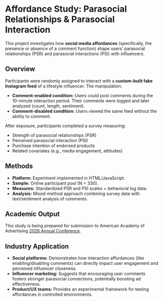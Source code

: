 # Affordance Study: Parasocial Relationships & Parasocial Interaction

This project investigates how **social media affordances** (specifically, the presence or absence of a comment function) shape users’ parasocial relationships (PSR) and parasocial interactions (PSI) with influencers.

## Overview
Participants were randomly assigned to interact with a **custom-built fake Instagram feed** of a lifestyle influencer. The manipulation:  
- **Comment-enabled condition:** Users could post comments during the 10-minute interaction period. Their comments were logged and later analyzed (count, length, sentiment).  
- **Comment-disabled condition:** Users viewed the same feed without the ability to comment.  

After exposure, participants completed a survey measuring:  
- Strength of parasocial relationships (PSR)  
- Perceived parasocial interaction (PSI)
- Purchase intention of endorsed products
- Related covariates (e.g., media engagement, attitudes)  
 

## Methods
- **Platform:** Experiment implemented in HTML/JavaScript.  
- **Sample:** Online participant pool (N = 330).  
- **Measures:** Standardized PSR and PSI scales + behavioral log data.  
- **Analysis:** Mixed-method approach combining survey data with text/sentiment analysis of comments.  

## Academic Output
This study is being prepared for submission to American Academy of Advertising [2026 Annual Conference](https://aaasite.memberclicks.net/2026-annual-conference).  

## Industry Application
- **Social platforms:** Demonstrates how interaction affordances (like enabling/disabling comments) can directly impact user engagement and perceived influencer closeness.  
- **Influencer marketing:** Suggests that encouraging user comments fosters stronger parasocial connections, potentially boosting ad effectiveness.  
- **Product/UX teams:** Provides an experimental framework for testing affordances in controlled environments.  
